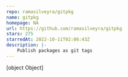 ```yaml
---
repo: ramasilveyra/gitpkg
name: gitpkg
homepage: NA
url: https://github.com/ramasilveyra/gitpkg
stars: 275
starredAt: 2022-10-11T02:06:43Z
description: |-
    Publish packages as git tags
---
```


[object Object]
